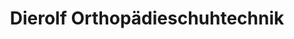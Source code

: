---
title: "Dierolf Orthopädieschuhtechnik"
url: /crailsheim/dierolf-orthopaedieschuhtechnik/
shop: Allgemein
---